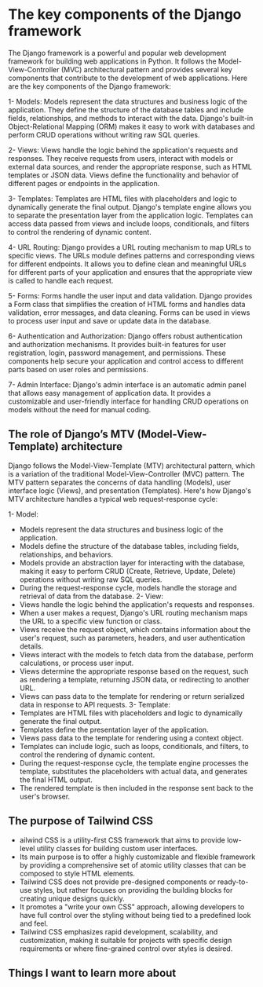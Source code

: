 # The key components of the Django framework

The Django framework is a powerful and popular web development framework for building web applications in Python. It follows the Model-View-Controller (MVC) architectural pattern and provides several key components that contribute to the development of web applications. Here are the key components of the Django framework:

1- Models: Models represent the data structures and business logic of the application. They define the structure of the database tables and include fields, relationships, and methods to interact with the data. Django's built-in Object-Relational Mapping (ORM) makes it easy to work with databases and perform CRUD operations without writing raw SQL queries.

2- Views: Views handle the logic behind the application's requests and responses. They receive requests from users, interact with models or external data sources, and render the appropriate response, such as HTML templates or JSON data. Views define the functionality and behavior of different pages or endpoints in the application.

3- Templates: Templates are HTML files with placeholders and logic to dynamically generate the final output. Django's template engine allows you to separate the presentation layer from the application logic. Templates can access data passed from views and include loops, conditionals, and filters to control the rendering of dynamic content.

4- URL Routing: Django provides a URL routing mechanism to map URLs to specific views. The URLs module defines patterns and corresponding views for different endpoints. It allows you to define clean and meaningful URLs for different parts of your application and ensures that the appropriate view is called to handle each request.

5- Forms: Forms handle the user input and data validation. Django provides a Form class that simplifies the creation of HTML forms and handles data validation, error messages, and data cleaning. Forms can be used in views to process user input and save or update data in the database.

6- Authentication and Authorization: Django offers robust authentication and authorization mechanisms. It provides built-in features for user registration, login, password management, and permissions. These components help secure your application and control access to different parts based on user roles and permissions.

7- Admin Interface: Django's admin interface is an automatic admin panel that allows easy management of application data. It provides a customizable and user-friendly interface for handling CRUD operations on models without the need for manual coding.

## The role of Django’s MTV (Model-View-Template) architecture

Django follows the Model-View-Template (MTV) architectural pattern, which is a variation of the traditional Model-View-Controller (MVC) pattern. The MTV pattern separates the concerns of data handling (Models), user interface logic (Views), and presentation (Templates). Here's how Django's MTV architecture handles a typical web request-response cycle:

1- Model:
* Models represent the data structures and business logic of the application.
* Models define the structure of the database tables, including fields, relationships, and behaviors.
* Models provide an abstraction layer for interacting with the database, making it easy to perform CRUD (Create, Retrieve, Update, Delete) operations without writing raw SQL queries.
* During the request-response cycle, models handle the storage and retrieval of data from the database.
2- View:
* Views handle the logic behind the application's requests and responses.
* When a user makes a request, Django's URL routing mechanism maps the URL to a specific view function or class.
* Views receive the request object, which contains information about the user's request, such as parameters, headers, and user authentication details.
* Views interact with the models to fetch data from the database, perform calculations, or process user input.
* Views determine the appropriate response based on the request, such as rendering a template, returning JSON data, or redirecting to another URL.
* Views can pass data to the template for rendering or return serialized data in response to API requests.
3- Template:
* Templates are HTML files with placeholders and logic to dynamically generate the final output.
* Templates define the presentation layer of the application.
* Views pass data to the template for rendering using a context object.
* Templates can include logic, such as loops, conditionals, and filters, to control the rendering of dynamic content.
* During the request-response cycle, the template engine processes the template, substitutes the placeholders with actual data, and generates the final HTML output.
* The rendered template is then included in the response sent back to the user's browser.

## The purpose of Tailwind CSS

* ailwind CSS is a utility-first CSS framework that aims to provide low-level utility classes for building custom user interfaces.
* Its main purpose is to offer a highly customizable and flexible framework by providing a comprehensive set of atomic utility classes that can be composed to style HTML elements.
* Tailwind CSS does not provide pre-designed components or ready-to-use styles, but rather focuses on providing the building blocks for creating unique designs quickly.
* It promotes a "write your own CSS" approach, allowing developers to have full control over the styling without being tied to a predefined look and feel.
* Tailwind CSS emphasizes rapid development, scalability, and customization, making it suitable for projects with specific design requirements or where fine-grained control over styles is desired.

## Things I want to learn more about
